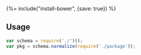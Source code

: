{%= include("install-bower", {save: true}) %}

## Usage

```js
var schema = require('./')();
var pkg = schema.normalize(require('./package'));
```
